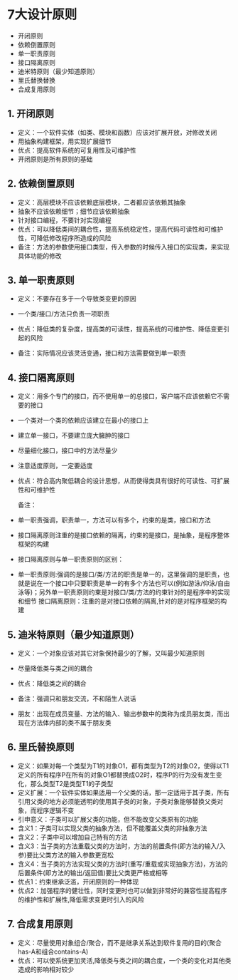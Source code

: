 # 7大设计原则
- 开闭原则
- 依赖倒置原则
- 单一职责原则
- 接口隔离原则
- 迪米特原则（最少知道原则）
- 里氏替换替换
- 合成复用原则



## 1. 开闭原则

- 定义：一个软件实体（如类、模块和函数）应该对扩展开放，对修改关闭
- 用抽象构建框架，用实现扩展细节
- 优点：提高软件系统的可复用性及可维护性
- 开闭原则是所有原则的基础

## 2. 依赖倒置原则

- 定义：高层模块不应该依赖底层模块，二者都应该依赖其抽象
- 抽象不应该依赖细节；细节应该依赖抽象
- 针对接口编程，不要针对实现编程
- 优点：可以降低类间的耦合性，提高系统稳定性，提高代码可读性和可维护性，可降低修改程序所造成的风险
- 备注：方法的参数使用接口类型，传入参数的时候传入接口的实现类，来实现具体功能的修改

## 3. 单一职责原则

- 定义：不要存在多于一个导致类变更的原因
- 一个类/接口/方法只负责一项职责
- 优点：降低类的复杂度，提高类的可读性，提高系统的可维护性、降低变更引起的风险

- 备注：实际情况应该灵活变通，接口和方法需要做到单一职责

## 4. 接口隔离原则

- 定义：用多个专门的接口，而不使用单一的总接口，客户端不应该依赖它不需要的接口
- 一个类对一个类的依赖应该建立在最小的接口上
- 建立单一接口，不要建立庞大臃肿的接口
- 尽量细化接口，接口中的方法尽量少

- 注意适度原则，一定要适度
- 优点：符合高内聚低耦合的设计思想，从而使得类具有很好的可读性、可扩展性和可维护性

  备注：
- 单一职责强调，职责单一，方法可以有多个，约束的是类，接口和方法
- 接口隔离原则注重的是接口依赖的隔离，约束的是接口，是抽象，是程序整体框架的构建
- 接口隔离原则与单一职责原则的区别：
- 单一职责原则:强调的是接口/类/方法的职责是单一的，这里强调的是职责，也就是说在一个接口中只要职责是单一的有多个方法也可以(例如游泳/仰泳/自由泳等)；另外单一职责原则约束是对接口/类/方法的约束针对的是程序中的实现和细节
接口隔离原则：注重的是对接口依赖的隔离,针对的是对程序框架的构建

## 5. 迪米特原则（最少知道原则）

- 定义：一个对象应该对其它对象保持最少的了解，又叫最少知道原则
- 尽量降低类与类之间的耦合
- 优点：降低类之间的耦合

- 备注：强调只和朋友交流，不和陌生人说话
- 朋友：出现在成员变量、方法的输入、输出参数中的类称为成员朋友类，而出现在方法体内部的类不属于朋友类

## 6. 里氏替换原则

- 定义：如果对每一个类型为T1的对象O1，都有类型为T2的对象O2，使得以T1定义的所有程序P在所有的对象O1都替换成O2时，程序P的行为没有发生变化，那么类型T2是类型T1的子类型
- 定义扩展：一个软件实体如果适用一个父类的话，那一定适用于其子类，所有引用父类的地方必须能透明的使用其子类的对象，子类对象能够替换父类对象，而程序逻辑不变
- 引申意义：子类可以扩展父类的功能，但不能改变父类原有的功能
- 含义1：子类可以实现父类的抽象方法，但不能覆盖父类的非抽象方法
- 含义2：子类中可以增加自己特有的方法
- 含义3：当子类的方法重载父类的方法时，方法的前置条件(即方法的输入/入参)要比父类方法的输入参数更宽松
- 含义4：当子类的方法实现父类的方法时(重写/重载或实现抽象方法)，方法的后置条件(即方法的输出/返回值)要比父类更严格或相等
- 优点1：约束继承泛滥，开闭原则的一种体现
- 优点2：加强程序的健壮性，同时变更时也可以做到非常好的兼容性提高程序的维护性和扩展性,降低需求变更时引入的风险

## 7. 合成复用原则

- 定义：尽量使用对象组合/聚合，而不是继承关系达到软件复用的目的(聚合has-A和组合contains-A)
- 优点：可以使系统更加灵活,降低类与类之间的耦合度，一个类的变化对其他类造成的影响相对较少






